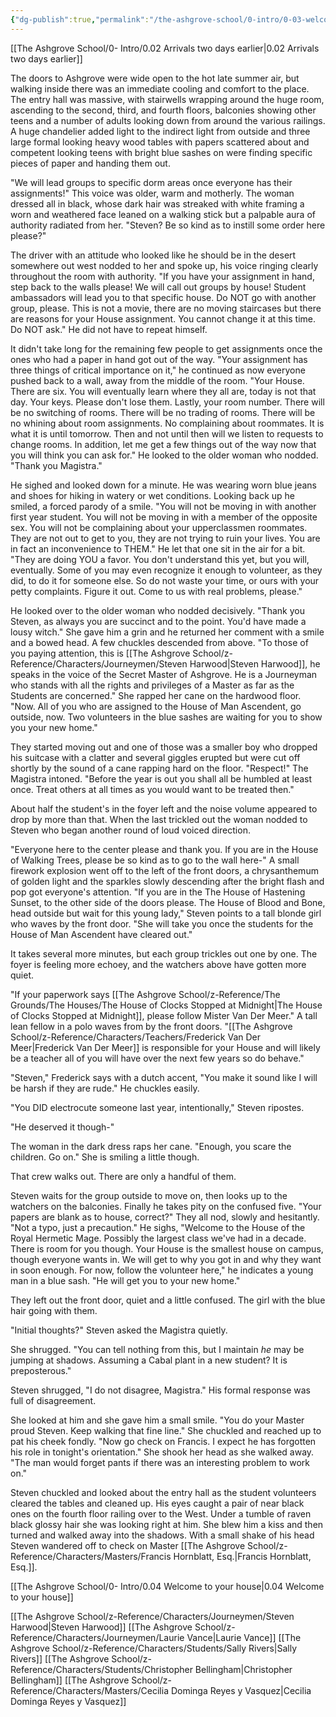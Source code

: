 ```yaml
---
{"dg-publish":true,"permalink":"/the-ashgrove-school/0-intro/0-03-welcome/"}
---
```


[[The Ashgrove School/0- Intro/0.02 Arrivals two days earlier\|0.02 Arrivals two days earlier]]

The doors to Ashgrove were wide open to the hot late summer air, but walking inside there was an immediate cooling and comfort to the place. The entry hall was massive, with stairwells wrapping around the huge room, ascending to the second, third, and fourth floors, balconies showing other teens and a number of adults looking down from around the various railings. A huge chandelier added light to the indirect light from outside and three large formal looking heavy wood tables with papers scattered about and competent looking teens with bright blue sashes on were finding specific pieces of paper and handing them out. 

"We will lead groups to specific dorm areas once everyone has their assignments!" This voice was older, warm and motherly. The woman dressed all in black, whose dark hair was streaked with white framing a worn and weathered face leaned on a walking stick but a palpable aura of authority radiated from her. "Steven? Be so kind as to instill some order here please?"

The driver with an attitude who looked like he should be in the desert somewhere out west nodded to her and spoke up, his voice ringing clearly throughout the room with authority. "If you have your assignment in hand, step back to the walls please! We will call out groups by house! Student ambassadors will lead you to that specific house. Do NOT go with another group, please. This is not a movie, there are no moving staircases but there are reasons for your House assignment. You cannot change it at this time. Do NOT ask." He did not have to repeat himself. 

It didn't take long for the remaining few people to get assignments once the ones who had a paper in hand got out of the way.  "Your assignment has three things of critical importance on it," he continued as now everyone pushed back to a wall, away from the middle of the room. "Your House. There are six. You will eventually learn where they all are, today is not that day. Your keys. Please don't lose them. Lastly, your room number. There will be no switching of rooms. There will be no trading of rooms. There will be no whining about room assignments. No complaining about roommates. It is what it is until tomorrow. Then and not until then will we listen to requests to change rooms. In addition, let me get a few things out of the way now that you will think you can ask for." He looked to the older woman who nodded. "Thank you Magistra."

He sighed and looked down for a minute. He was wearing worn blue jeans and shoes for hiking in watery or wet conditions. Looking back up he smiled, a forced parody of a smile. "You will not be moving in with another first year student. You will not be moving in with a member of the opposite sex. You will not be complaining about your upperclassmen roommates. They are not out to get to you, they are not trying to ruin your lives. You are in fact an inconvenience to THEM." He let that one sit in the air for a bit. "They are doing YOU a favor. You don't understand this yet, but you will, eventually. Some of you may even recognize it enough to volunteer, as they did, to do it for someone else. So do not waste your time, or ours with your petty complaints. Figure it out. Come to us with real problems, please." 

He looked over to the older woman who nodded decisively. "Thank you Steven, as always you are succinct and to the point. You'd have made a lousy witch." She gave him a grin and he returned her comment with a smile and a bowed head. A few chuckles descended from above. "To those of you paying attention, this is [[The Ashgrove School/z-Reference/Characters/Journeymen/Steven Harwood\|Steven Harwood]], he speaks in the voice of the Secret Master of Ashgrove. He is a Journeyman who stands with all the rights and privileges of a Master as far as the Students are concerned." She rapped her cane on the hardwood floor. "Now. All of you who are assigned to the House of Man Ascendent, go outside, now. Two volunteers in the blue sashes are waiting for you to show you your new home."

They started moving out and one of those was a smaller boy who dropped his suitcase with a clatter and several giggles erupted but were cut off shortly by the sound of a cane rapping hard on the floor. "Respect!" The Magistra intoned. "Before the year is out you shall all be humbled at least once. Treat others at all times as you would want to be treated then."

About half the student's in the foyer left and the noise volume appeared to drop by more than that.  When the last trickled out the woman nodded to Steven who began another round of loud voiced direction. 

"Everyone here to the center please and thank you. If you are in the House of Walking Trees, please be so kind as to go to the wall here-" A small firework explosion went off to the left of the front doors, a chrysanthemum of golden light and the sparkles slowly descending after the bright flash and pop got everyone's attention. "If you are in the The House of Hastening Sunset, to the other side of the doors please. The House of Blood and Bone, head outside but wait for this young lady," Steven points to a tall blonde girl who waves by the front door. "She will take you once the students for the House of Man Ascendent have cleared out."

It takes several more minutes, but each group trickles out one by one. The foyer is feeling more echoey, and the watchers above have gotten more quiet. 

"If your paperwork says [[The Ashgrove School/z-Reference/The Grounds/The Houses/The House of Clocks Stopped at Midnight\|The House of Clocks Stopped at Midnight]], please follow Mister Van Der Meer." A tall lean fellow in a polo waves from by the front doors. "[[The Ashgrove School/z-Reference/Characters/Teachers/Frederick Van Der Meer\|Frederick Van Der Meer]] is responsible for your House and will likely be a teacher all of you will have over the next few years so do behave."

"Steven," Frederick says with a dutch accent, "You make it sound like I will be harsh if they are rude." He chuckles easily. 

"You DID electrocute someone last year, intentionally," Steven ripostes.

"He deserved it though-" 

The woman in the dark dress raps her cane. "Enough, you scare the children. Go on." She is smiling a little though. 

That crew walks out. There are only a handful of them.

Steven waits for the group outside to move on, then looks up to the watchers on the balconies. Finally he takes pity on the confused five. "Your papers are blank as to house, correct?" They all nod, slowly and hesitantly. "Not a typo, just a precaution." He sighs, "Welcome to the House of the Royal Hermetic Mage. Possibly the largest class we've had in a decade. There is room for you though. Your House is the smallest house on campus, though everyone wants in. We will get to why you got in and why they want in soon enough. For now, follow the volunteer here," he indicates a young man in a blue sash. "He will get you to your new home."

They left out the front door, quiet and a little confused. The girl with the blue hair going with them.

"Initial thoughts?" Steven asked the Magistra quietly. 

She shrugged. "You can tell nothing from this, but I maintain *he* may be jumping at shadows. Assuming a Cabal plant in a new student? It is preposterous."

Steven shrugged, "I do not disagree, Magistra." His formal response was full of disagreement. 

She looked at him and she gave him a small smile. "You do your Master proud Steven. Keep walking that fine line." She chuckled and reached up to pat his cheek fondly. "Now go check on Francis. I expect he has forgotten his role in tonight's orientation." She shook her head as she walked away. "The man would forget pants if there was an interesting problem to work on."

Steven chuckled and looked about the entry hall as the student volunteers cleared the tables and cleaned up. His eyes caught a pair of near black ones on the fourth floor railing over to the West. Under a tumble of raven black glossy hair she was looking right at him. She blew him a kiss and then turned and walked away into the shadows. With a small shake of his head Steven wandered off to check on Master [[The Ashgrove School/z-Reference/Characters/Masters/Francis Hornblatt, Esq.\|Francis Hornblatt, Esq.]].

[[The Ashgrove School/0- Intro/0.04 Welcome to your house\|0.04 Welcome to your house]]

[[The Ashgrove School/z-Reference/Characters/Journeymen/Steven Harwood\|Steven Harwood]]
[[The Ashgrove School/z-Reference/Characters/Journeymen/Laurie Vance\|Laurie Vance]]
[[The Ashgrove School/z-Reference/Characters/Students/Sally Rivers\|Sally Rivers]]
[[The Ashgrove School/z-Reference/Characters/Students/Christopher Bellingham\|Christopher Bellingham]]
[[The Ashgrove School/z-Reference/Characters/Masters/Cecilia Dominga Reyes y Vasquez\|Cecilia Dominga Reyes y Vasquez]]

